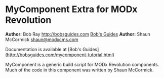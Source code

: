 MyComponent Extra for MODx Revolution
=======================================


**Author:** Bob Ray <http://bobsguides.com> [Bob's Guides](http://bobsguides.com)
**Author:** Shaun McCormick <shaun@modxcms.com>


Documentation is available at [Bob's Guides] (http://bobsguides.com/mycomponent-tutorial.html)

MyComponent is a generic build script for MODx Revolution components.
Much of the code in this component was written by Shaun McCormick.

